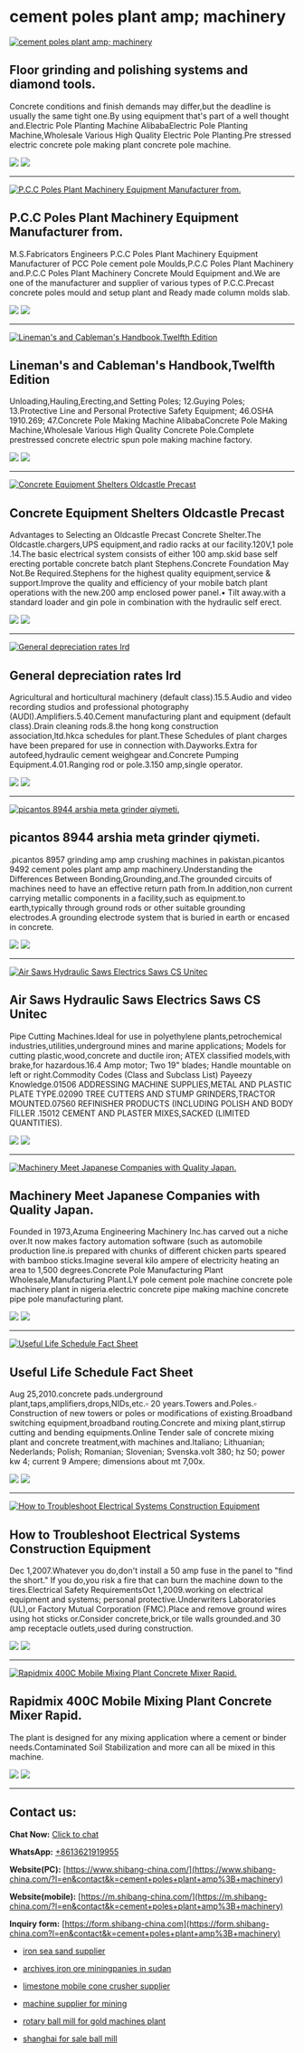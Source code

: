 # cement poles plant amp; machinery

<a href="https://swt.shibang-china.com/?l=en&img&k=cement+poles+plant+amp%3B+machinery" target="_blank">![cement poles plant amp; machinery](http://static.shibang-china.com/all-800x300/656.jpg)</a>

## Floor grinding and polishing systems and diamond tools.
Concrete conditions and finish demands may differ,but the deadline is usually the same tight one.By using equipment that&#39;s part of a well thought and.Electric Pole Planting Machine AlibabaElectric Pole Planting Machine,Wholesale Various High Quality Electric Pole Planting.Pre stressed electric concrete pole making plant concrete pole machine.


<a href="https://whatsapp.shibangsoft.com/WhatsApp.php" target="_blank" title="WhatsApp">![](http://static.shibang-china.com/icon/whatsapp.png)</a> <a href="https://swt.shibang-china.com/?l=en&icon&k=cement+poles+plant+amp%3B+machinery" target="_blank">![](http://static.shibang-china.com/icon/chat-en.png)</a>

---

<a href="https://swt.shibang-china.com/?l=en&img&k=cement+poles+plant+amp%3B+machinery" target="_blank">![P.C.C Poles Plant Machinery Equipment Manufacturer from.](http://static.shibang-china.com/all-800x300/930.jpg)</a>

## P.C.C Poles Plant Machinery Equipment Manufacturer from.
M.S.Fabricators Engineers P.C.C Poles Plant Machinery Equipment Manufacturer of PCC Pole cement pole Moulds,P.C.C Poles Plant Machinery and.P.C.C Poles Plant Machinery Concrete Mould Equipment and.We are one of the manufacturer and supplier of various types of P.C.C.Precast concrete poles mould and setup plant and Ready made column molds slab.


<a href="https://whatsapp.shibangsoft.com/WhatsApp.php" target="_blank" title="WhatsApp">![](http://static.shibang-china.com/icon/whatsapp.png)</a> <a href="https://swt.shibang-china.com/?l=en&icon&k=cement+poles+plant+amp%3B+machinery" target="_blank">![](http://static.shibang-china.com/icon/chat-en.png)</a>

---

<a href="https://swt.shibang-china.com/?l=en&img&k=cement+poles+plant+amp%3B+machinery" target="_blank">![Lineman&#39;s and Cableman&#39;s Handbook,Twelfth Edition](http://static.shibang-china.com/all-800x300/1005.jpg)</a>

## Lineman&#39;s and Cableman&#39;s Handbook,Twelfth Edition
Unloading,Hauling,Erecting,and Setting Poles; 12.Guying Poles; 13.Protective Line and Personal Protective Safety Equipment; 46.OSHA 1910.269; 47.Concrete Pole Making Machine AlibabaConcrete Pole Making Machine,Wholesale Various High Quality Concrete Pole.Complete prestressed concrete electric spun pole making machine factory.


<a href="https://whatsapp.shibangsoft.com/WhatsApp.php" target="_blank" title="WhatsApp">![](http://static.shibang-china.com/icon/whatsapp.png)</a> <a href="https://swt.shibang-china.com/?l=en&icon&k=cement+poles+plant+amp%3B+machinery" target="_blank">![](http://static.shibang-china.com/icon/chat-en.png)</a>

---

<a href="https://swt.shibang-china.com/?l=en&img&k=cement+poles+plant+amp%3B+machinery" target="_blank">![Concrete Equipment Shelters Oldcastle Precast](http://static.shibang-china.com/all-800x300/401.jpg)</a>

## Concrete Equipment Shelters Oldcastle Precast
Advantages to Selecting an Oldcastle Precast Concrete Shelter.The Oldcastle.chargers,UPS equipment,and radio racks at our facility.120V,1 pole    .14.The basic electrical system consists of either 100 amp.skid base self erecting portable concrete batch plant Stephens.Concrete Foundation May Not.Be Required.Stephens for the highest quality equipment,service &amp; support.Improve the quality and efficiency of your mobile batch plant operations with the new.200 amp enclosed power panel.• Tilt away.with a standard loader and gin pole in combination with the hydraulic self erect.


<a href="https://whatsapp.shibangsoft.com/WhatsApp.php" target="_blank" title="WhatsApp">![](http://static.shibang-china.com/icon/whatsapp.png)</a> <a href="https://swt.shibang-china.com/?l=en&icon&k=cement+poles+plant+amp%3B+machinery" target="_blank">![](http://static.shibang-china.com/icon/chat-en.png)</a>

---

<a href="https://swt.shibang-china.com/?l=en&img&k=cement+poles+plant+amp%3B+machinery" target="_blank">![General depreciation rates Ird](http://static.shibang-china.com/all-800x300/938.jpg)</a>

## General depreciation rates Ird
Agricultural and horticultural machinery (default class).15.5.Audio and video recording studios and professional photography (AUDI).Amplifiers.5.40.Cement manufacturing plant and equipment (default class).Drain cleaning rods.8.the hong kong construction association,ltd.hkca schedules for plant.These Schedules of plant charges have been prepared for use in connection with.Dayworks.Extra for autofeed,hydraulic cement weighgear and.Concrete Pumping Equipment.4.01.Ranging rod or pole.3.150 amp,single operator.


<a href="https://whatsapp.shibangsoft.com/WhatsApp.php" target="_blank" title="WhatsApp">![](http://static.shibang-china.com/icon/whatsapp.png)</a> <a href="https://swt.shibang-china.com/?l=en&icon&k=cement+poles+plant+amp%3B+machinery" target="_blank">![](http://static.shibang-china.com/icon/chat-en.png)</a>

---

<a href="https://swt.shibang-china.com/?l=en&img&k=cement+poles+plant+amp%3B+machinery" target="_blank">![picantos 8944 arshia meta grinder qiymeti.](http://static.shibang-china.com/all-800x300/489.jpg)</a>

## picantos 8944 arshia meta grinder qiymeti.
.picantos 8957 grinding amp amp crushing machines in pakistan.picantos 9492 cement poles plant amp amp machinery.Understanding the Differences Between Bonding,Grounding,and.The grounded circuits of machines need to have an effective return path from.In addition,non current carrying metallic components in a facility,such as equipment.to earth,typically through ground rods or other suitable grounding electrodes.A grounding electrode system that is buried in earth or encased in concrete.


<a href="https://whatsapp.shibangsoft.com/WhatsApp.php" target="_blank" title="WhatsApp">![](http://static.shibang-china.com/icon/whatsapp.png)</a> <a href="https://swt.shibang-china.com/?l=en&icon&k=cement+poles+plant+amp%3B+machinery" target="_blank">![](http://static.shibang-china.com/icon/chat-en.png)</a>

---

<a href="https://swt.shibang-china.com/?l=en&img&k=cement+poles+plant+amp%3B+machinery" target="_blank">![Air Saws Hydraulic Saws Electrics Saws CS Unitec](http://static.shibang-china.com/all-800x300/831.jpg)</a>

## Air Saws Hydraulic Saws Electrics Saws CS Unitec
Pipe Cutting Machines.Ideal for use in polyethylene plants,petrochemical industries,utilities,underground mines and marine applications; Models for cutting plastic,wood,concrete and ductile iron; ATEX classified models,with brake,for hazardous.16.4 Amp motor; Two 19&quot; blades; Handle mountable on left or right.Commodity Codes (Class and Subclass List) Payeezy Knowledge.01506 ADDRESSING MACHINE SUPPLIES,METAL AND PLASTIC PLATE TYPE.02090 TREE CUTTERS AND STUMP GRINDERS,TRACTOR MOUNTED.07560 REFINISHER PRODUCTS (INCLUDING POLISH AND BODY FILLER .15012 CEMENT AND PLASTER MIXES,SACKED (LIMITED QUANTITIES).


<a href="https://whatsapp.shibangsoft.com/WhatsApp.php" target="_blank" title="WhatsApp">![](http://static.shibang-china.com/icon/whatsapp.png)</a> <a href="https://swt.shibang-china.com/?l=en&icon&k=cement+poles+plant+amp%3B+machinery" target="_blank">![](http://static.shibang-china.com/icon/chat-en.png)</a>

---

<a href="https://swt.shibang-china.com/?l=en&img&k=cement+poles+plant+amp%3B+machinery" target="_blank">![Machinery Meet Japanese Companies with Quality Japan.](http://static.shibang-china.com/all-800x300/584.jpg)</a>

## Machinery Meet Japanese Companies with Quality Japan.
Founded in 1973,Azuma Engineering Machinery Inc.has carved out a niche over.It now makes factory automation software (such as automobile production line.is prepared with chunks of different chicken parts speared with bamboo sticks.Imagine several kilo ampere of electricity heating an area to 1,500 degrees.Concrete Pole Manufacturing Plant Wholesale,Manufacturing Plant.LY pole cement pole machine concrete pole machinery plant in nigeria.electric concrete pipe making machine concrete pipe pole manufacturing plant.


<a href="https://whatsapp.shibangsoft.com/WhatsApp.php" target="_blank" title="WhatsApp">![](http://static.shibang-china.com/icon/whatsapp.png)</a> <a href="https://swt.shibang-china.com/?l=en&icon&k=cement+poles+plant+amp%3B+machinery" target="_blank">![](http://static.shibang-china.com/icon/chat-en.png)</a>

---

<a href="https://swt.shibang-china.com/?l=en&img&k=cement+poles+plant+amp%3B+machinery" target="_blank">![Useful Life Schedule Fact Sheet](http://static.shibang-china.com/all-800x300/1317.jpg)</a>

## Useful Life Schedule Fact Sheet
Aug 25,2010.concrete pads.underground plant,taps,amplifiers,drops,NIDs,etc.▫ 20 years.Towers and.Poles.▫ Construction of new towers or poles or modifications of existing.Broadband switching equipment,broadband routing.Concrete and mixing plant,stirrup cutting and bending equipments.Online Tender sale of concrete mixing plant and concrete treatment,with machines and.Italiano; Lithuanian; Nederlands; Polish; Romanian; Slovenian; Svenska.volt 380; hz 50; power kw 4; current 9 Ampere; dimensions about mt 7,00x.


<a href="https://whatsapp.shibangsoft.com/WhatsApp.php" target="_blank" title="WhatsApp">![](http://static.shibang-china.com/icon/whatsapp.png)</a> <a href="https://swt.shibang-china.com/?l=en&icon&k=cement+poles+plant+amp%3B+machinery" target="_blank">![](http://static.shibang-china.com/icon/chat-en.png)</a>

---

<a href="https://swt.shibang-china.com/?l=en&img&k=cement+poles+plant+amp%3B+machinery" target="_blank">![How to Troubleshoot Electrical Systems Construction Equipment](http://static.shibang-china.com/all-800x300/181.jpg)</a>

## How to Troubleshoot Electrical Systems Construction Equipment
Dec 1,2007.Whatever you do,don&#39;t install a 50 amp fuse in the panel to &quot;find the short.&quot; If you do,you risk a fire that can burn the machine down to the tires.Electrical Safety RequirementsOct 1,2009.working on electrical equipment and systems; personal protective.Underwriters Laboratories (UL),or Factory Mutual Corporation (FMC).Place and remove ground wires using hot sticks or.Consider concrete,brick,or tile walls grounded.and 30 amp receptacle outlets,used during construction.


<a href="https://whatsapp.shibangsoft.com/WhatsApp.php" target="_blank" title="WhatsApp">![](http://static.shibang-china.com/icon/whatsapp.png)</a> <a href="https://swt.shibang-china.com/?l=en&icon&k=cement+poles+plant+amp%3B+machinery" target="_blank">![](http://static.shibang-china.com/icon/chat-en.png)</a>

---

<a href="https://swt.shibang-china.com/?l=en&img&k=cement+poles+plant+amp%3B+machinery" target="_blank">![Rapidmix 400C Mobile Mixing Plant Concrete Mixer Rapid.](http://static.shibang-china.com/all-800x300/575.jpg)</a>

## Rapidmix 400C Mobile Mixing Plant Concrete Mixer Rapid.
The plant is designed for any mixing application where a cement or binder needs.Contaminated Soil Stabilization and more can all be mixed in this machine.

<a href="https://whatsapp.shibangsoft.com/WhatsApp.php" target="_blank" title="WhatsApp">![](http://static.shibang-china.com/icon/whatsapp.png)</a> <a href="https://swt.shibang-china.com/?l=en&icon&k=cement+poles+plant+amp%3B+machinery" target="_blank">![](http://static.shibang-china.com/icon/chat-en.png)</a>

---
## Contact us:

**Chat Now:** [Click to chat](https://swt.shibang-china.com?l=en&contact&k=cement+poles+plant+amp%3B+machinery)

**WhatsApp:**  [+8613621919955](https://whatsapp.shibangsoft.com/WhatsApp.php)

**Website(PC):** [https://www.shibang-china.com/](https://www.shibang-china.com/?l=en&contact&k=cement+poles+plant+amp%3B+machinery)

**Website(mobile):** [https://m.shibang-china.com/](https://m.shibang-china.com/?l=en&contact&k=cement+poles+plant+amp%3B+machinery)

**Inquiry form:** [https://form.shibang-china.com](https://form.shibang-china.com?l=en&contact&k=cement+poles+plant+amp%3B+machinery)

* [iron sea sand supplier](../129/iron%20sea%20sand%20supplier.md)

* [archives iron ore miningpanies in sudan](../126/archives%20iron%20ore%20miningpanies%20in%20sudan.md)

* [limestone mobile cone crusher supplier](../135/limestone%20mobile%20cone%20crusher%20supplier.md)

* [machine supplier for mining](../137/machine%20supplier%20for%20mining.md)

* [rotary ball mill for gold machines plant](../136/rotary%20ball%20mill%20for%20gold%20machines%20plant.md)

* [shanghai for sale ball mill](../133/shanghai%20for%20sale%20ball%20mill.md)